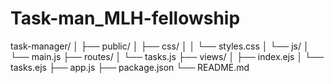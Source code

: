 # Task-man_MLH-fellowship
task-manager/ │ ├── public/ │   ├── css/ │   │   └── styles.css │   └── js/ │       └── main.js ├── routes/ │   └── tasks.js ├── views/ │   ├── index.ejs │   └── tasks.ejs ├── app.js ├── package.json └── README.md
